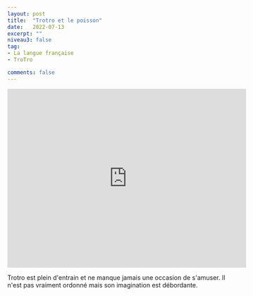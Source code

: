 ```yaml
---
layout: post
title:  "Trotro et le poisson"
date:   2022-07-13
excerpt: ""
niveau3: false
tag:
- La langue française
- TroTro

comments: false
---
```

<center>
<img style="display: none;" src="/assets/img/thumbnails/trotro-13.jpg" alt="" width="1" height="1">
<iframe width="542px" height="406px" src="https://www.youtube.com/embed/xe2bg0e_o98?rel=0&controls=1&showinfo=0&modestbranding=1&enablejsapi=1" allowfullscreen frameborder="0" ></iframe></center>

Trotro est plein d'entrain et ne manque jamais une occasion de s'amuser. Il n'est pas vraiment ordonné mais son imagination est débordante. 
